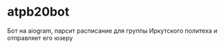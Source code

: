 # atpb20bot

Бот на aiogram, парсит расписание для группы Иркутского политеха и отправляет его юзеру